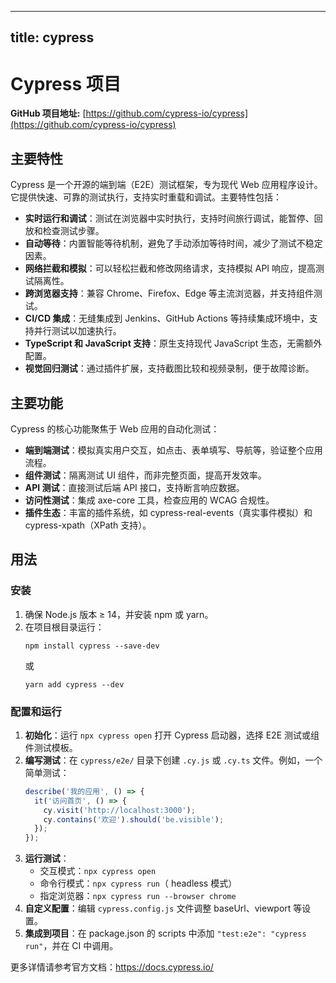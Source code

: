 
---
title: cypress
---

# Cypress 项目

**GitHub 项目地址:** [https://github.com/cypress-io/cypress](https://github.com/cypress-io/cypress)

## 主要特性
Cypress 是一个开源的端到端（E2E）测试框架，专为现代 Web 应用程序设计。它提供快速、可靠的测试执行，支持实时重载和调试。主要特性包括：
- **实时运行和调试**：测试在浏览器中实时执行，支持时间旅行调试，能暂停、回放和检查测试步骤。
- **自动等待**：内置智能等待机制，避免了手动添加等待时间，减少了测试不稳定因素。
- **网络拦截和模拟**：可以轻松拦截和修改网络请求，支持模拟 API 响应，提高测试隔离性。
- **跨浏览器支持**：兼容 Chrome、Firefox、Edge 等主流浏览器，并支持组件测试。
- **CI/CD 集成**：无缝集成到 Jenkins、GitHub Actions 等持续集成环境中，支持并行测试以加速执行。
- **TypeScript 和 JavaScript 支持**：原生支持现代 JavaScript 生态，无需额外配置。
- **视觉回归测试**：通过插件扩展，支持截图比较和视频录制，便于故障诊断。

## 主要功能
Cypress 的核心功能聚焦于 Web 应用的自动化测试：
- **端到端测试**：模拟真实用户交互，如点击、表单填写、导航等，验证整个应用流程。
- **组件测试**：隔离测试 UI 组件，而非完整页面，提高开发效率。
- **API 测试**：直接测试后端 API 接口，支持断言响应数据。
- **访问性测试**：集成 axe-core 工具，检查应用的 WCAG 合规性。
- **插件生态**：丰富的插件系统，如 cypress-real-events（真实事件模拟）和 cypress-xpath（XPath 支持）。

## 用法
### 安装
1. 确保 Node.js 版本 ≥ 14，并安装 npm 或 yarn。
2. 在项目根目录运行：
   ```
   npm install cypress --save-dev
   ```
   或
   ```
   yarn add cypress --dev
   ```

### 配置和运行
1. **初始化**：运行 `npx cypress open` 打开 Cypress 启动器，选择 E2E 测试或组件测试模板。
2. **编写测试**：在 `cypress/e2e/` 目录下创建 `.cy.js` 或 `.cy.ts` 文件。例如，一个简单测试：
   ```javascript
   describe('我的应用', () => {
     it('访问首页', () => {
       cy.visit('http://localhost:3000');
       cy.contains('欢迎').should('be.visible');
     });
   });
   ```
3. **运行测试**：
   - 交互模式：`npx cypress open`
   - 命令行模式：`npx cypress run`（ headless 模式）
   - 指定浏览器：`npx cypress run --browser chrome`
4. **自定义配置**：编辑 `cypress.config.js` 文件调整 baseUrl、viewport 等设置。
5. **集成到项目**：在 package.json 的 scripts 中添加 `"test:e2e": "cypress run"`，并在 CI 中调用。

更多详情请参考官方文档：https://docs.cypress.io/